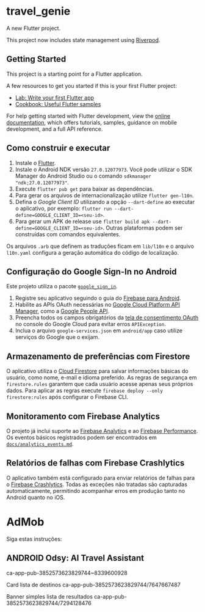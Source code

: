 # travel_genie

A new Flutter project.

This project now includes state management using [Riverpod](https://riverpod.dev).

## Getting Started

This project is a starting point for a Flutter application.

A few resources to get you started if this is your first Flutter project:

- [Lab: Write your first Flutter app](https://docs.flutter.dev/get-started/codelab)
- [Cookbook: Useful Flutter samples](https://docs.flutter.dev/cookbook)

For help getting started with Flutter development, view the
[online documentation](https://docs.flutter.dev/), which offers tutorials,
samples, guidance on mobile development, and a full API reference.

## Como construir e executar

1. Instale o [Flutter](https://docs.flutter.dev/get-started/install).
2. Instale o Android NDK versão `27.0.12077973`. Você pode utilizar o SDK Manager do Android Studio ou o comando `sdkmanager "ndk;27.0.12077973"`.
3. Execute `flutter pub get` para baixar as dependências.
4. Para gerar os arquivos de internacionalização utilize `flutter gen-l10n`.
5. Defina o *Google Client ID* utilizando a opção `--dart-define` ao executar o aplicativo, por exemplo:
   `flutter run --dart-define=GOOGLE_CLIENT_ID=<seu-id>`.
6. Para gerar um APK de release use `flutter build apk --dart-define=GOOGLE_CLIENT_ID=<seu-id>`. Outras plataformas podem ser construídas com comandos equivalentes.

Os arquivos `.arb` que definem as traduções ficam em `lib/l10n` e o arquivo `l10n.yaml` configura a geração automática do código de localização.

## Configuração do Google Sign-In no Android

Este projeto utiliza o pacote [`google_sign_in`](https://pub.dev/packages/google_sign_in).

1. Registre seu aplicativo seguindo o guia do [Firebase para Android](https://firebase.google.com/docs/android/setup).
2. Habilite as APIs OAuth necessárias no [Google Cloud Platform API Manager](https://console.developers.google.com/), como a [Google People API](https://developers.google.com/people/).
3. Preencha todos os campos obrigatórios da [tela de consentimento OAuth](https://console.developers.google.com/apis/credentials/consent) no console do Google Cloud para evitar erros `APIException`.
4. Inclua o arquivo `google-services.json` em `android/app` caso utilize serviços do Google que o exijam.

## Armazenamento de preferências com Firestore

O aplicativo utiliza o [Cloud Firestore](https://firebase.google.com/docs/firestore) para salvar informações básicas do usuário, como nome, e-mail e idioma preferido. As regras de segurança em `firestore.rules` garantem que cada usuário acesse apenas seus próprios dados. Para aplicar as regras execute `firebase deploy --only firestore:rules` após configurar o Firebase CLI.

## Monitoramento com Firebase Analytics

O projeto já inclui suporte ao [Firebase Analytics](https://firebase.google.com/docs/analytics) e ao [Firebase Performance](https://firebase.google.com/docs/perf-mon). Os eventos básicos registrados podem ser encontrados em [`docs/analytics_events.md`](docs/analytics_events.md).

## Relatórios de falhas com Firebase Crashlytics

O aplicativo também está configurado para enviar relatórios de falhas para o
[Firebase Crashlytics](https://firebase.google.com/products/crashlytics). Todas
as exceções não tratadas são capturadas automaticamente, permitindo acompanhar
erros em produção tanto no Android quanto no iOS.

# AdMob
Siga estas instruções:

## ANDROID Odsy: AI Travel Assistant
ca-app-pub-3852573623829744~8339600928

Card lista de destinos
ca-app-pub-3852573623829744/7647667487

Banner simples lista de resultados
ca-app-pub-3852573623829744/7294128476